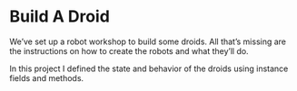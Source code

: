 # Build A Droid

We’ve set up a robot workshop to build some droids. All that’s missing are the instructions on how to create the robots and what they’ll do.

In this project I defined the state and behavior of the droids using instance fields and methods.